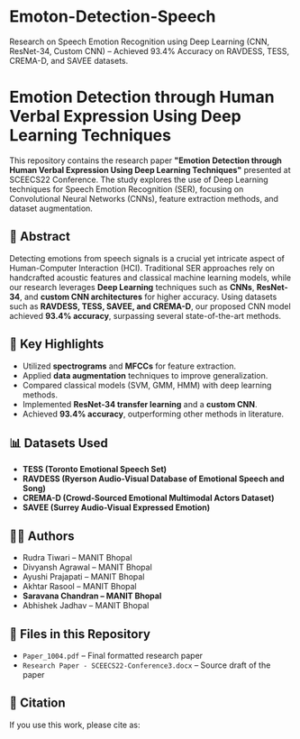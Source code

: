 # Emoton-Detection-Speech
Research on Speech Emotion Recognition using Deep Learning (CNN, ResNet-34, Custom CNN) – Achieved 93.4% Accuracy on RAVDESS, TESS, CREMA-D, and SAVEE datasets.



# Emotion Detection through Human Verbal Expression Using Deep Learning Techniques

This repository contains the research paper **"Emotion Detection through Human Verbal Expression Using Deep Learning Techniques"** presented at SCEECS22 Conference. The study explores the use of Deep Learning techniques for Speech Emotion Recognition (SER), focusing on Convolutional Neural Networks (CNNs), feature extraction methods, and dataset augmentation.

## 📑 Abstract
Detecting emotions from speech signals is a crucial yet intricate aspect of Human-Computer Interaction (HCI). Traditional SER approaches rely on handcrafted acoustic features and classical machine learning models, while our research leverages **Deep Learning** techniques such as **CNNs**, **ResNet-34**, and **custom CNN architectures** for higher accuracy. Using datasets such as **RAVDESS, TESS, SAVEE, and CREMA-D**, our proposed CNN model achieved **93.4% accuracy**, surpassing several state-of-the-art methods.

## 🔬 Key Highlights
- Utilized **spectrograms** and **MFCCs** for feature extraction.
- Applied **data augmentation** techniques to improve generalization.
- Compared classical models (SVM, GMM, HMM) with deep learning methods.
- Implemented **ResNet-34 transfer learning** and a **custom CNN**.
- Achieved **93.4% accuracy**, outperforming other methods in literature.

## 📊 Datasets Used
- **TESS (Toronto Emotional Speech Set)**
- **RAVDESS (Ryerson Audio-Visual Database of Emotional Speech and Song)**
- **CREMA-D (Crowd-Sourced Emotional Multimodal Actors Dataset)**
- **SAVEE (Surrey Audio-Visual Expressed Emotion)**

## 👨‍💻 Authors
- Rudra Tiwari – MANIT Bhopal  
- Divyansh Agrawal – MANIT Bhopal  
- Ayushi Prajapati – MANIT Bhopal  
- Akhtar Rasool – MANIT Bhopal  
- **Saravana Chandran – MANIT Bhopal**  
- Abhishek Jadhav – MANIT Bhopal  

## 📂 Files in this Repository
- `Paper_1004.pdf` – Final formatted research paper  
- `Research Paper - SCEECS22-Conference3.docx` – Source draft of the paper  

## 📌 Citation
If you use this work, please cite as:

